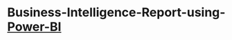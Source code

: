 # Business-Intelligence-Report-using-<a href="https://lakshitsharma99.github.io/powerbi.html">Power-BI</a>

